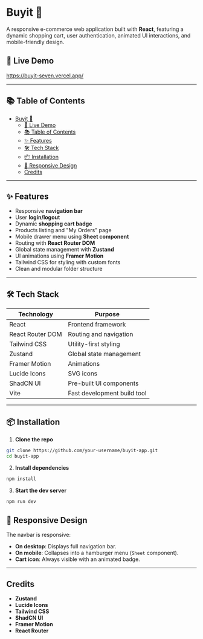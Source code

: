 # Buyit 🛒

A responsive e-commerce web application built with **React**, featuring a dynamic shopping cart, user authentication, animated UI interactions, and mobile-friendly design.

## 🚀 Live Demo

https://buyit-seven.vercel.app/

---

## 📚 Table of Contents

- [Buyit 🛒](#buyit-)
  - [🚀 Live Demo](#-live-demo)
  - [📚 Table of Contents](#-table-of-contents)
  - [✨ Features](#-features)
  - [🛠 Tech Stack](#-tech-stack)
  - [📦 Installation](#-installation)
  - [📱 Responsive Design](#-responsive-design)
  - [Credits](#credits)

---

## ✨ Features

- Responsive **navigation bar**
- User **login/logout**
- Dynamic **shopping cart badge**
- Products listing and "My Orders" page
- Mobile drawer menu using **Sheet component**
- Routing with **React Router DOM**
- Global state management with **Zustand**
- UI animations using **Framer Motion**
- Tailwind CSS for styling with custom fonts
- Clean and modular folder structure

---

## 🛠 Tech Stack

| Technology       | Purpose                     |
| ---------------- | --------------------------- |
| React            | Frontend framework          |
| React Router DOM | Routing and navigation      |
| Tailwind CSS     | Utility-first styling       |
| Zustand          | Global state management     |
| Framer Motion    | Animations                  |
| Lucide Icons     | SVG icons                   |
| ShadCN UI        | Pre-built UI components     |
| Vite             | Fast development build tool |

---

## 📦 Installation

1. **Clone the repo**

```bash
git clone https://github.com/your-username/buyit-app.git
cd buyit-app
```

2. **Install dependencies**

```bash
npm install
```

3. **Start the dev server**

```bash
npm run dev
```

## 📱 Responsive Design

The navbar is responsive:

- **On desktop**: Displays full navigation bar.
- **On mobile**: Collapses into a hamburger menu (`Sheet` component).
- **Cart icon**: Always visible with an animated badge.

---

## Credits

- **Zustand**
- **Lucide Icons**
- **Tailwind CSS**
- **ShadCN UI**
- **Framer Motion**
- **React Router**
